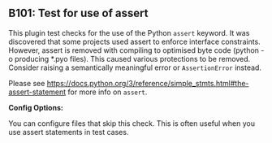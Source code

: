 ## B101: Test for use of assert

This plugin test checks for the use of the Python `assert` keyword. It
was discovered that some projects used assert to enforce interface
constraints. However, assert is removed with compiling to optimised byte
code (python -o producing \*.pyo files). This caused various protections
to be removed. Consider raising a semantically meaningful error or
`AssertionError` instead.

Please see
<https://docs.python.org/3/reference/simple_stmts.html#the-assert-statement>
for more info on `assert`.

**Config Options:**

You can configure files that skip this check. This is often useful when
you use assert statements in test cases.
